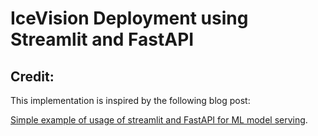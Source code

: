 # IceVision Deployment using Streamlit and FastAPI



## Credit:
This implementation is inspired by the following blog post:

[Simple example of usage of streamlit and FastAPI for ML model serving](https://davidefiocco.github.io/2020/06/27/streamlit-fastapi-ml-serving.html).

